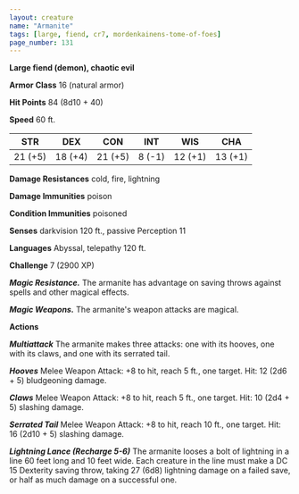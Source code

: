 ```yaml
---
layout: creature
name: "Armanite"
tags: [large, fiend, cr7, mordenkainens-tome-of-foes]
page_number: 131
---
```


**Large fiend (demon), chaotic evil**

**Armor Class** 16 (natural armor)

**Hit Points** 84  (8d10 + 40)

**Speed** 60 ft.

|   STR   |   DEX   |   CON   |   INT   |   WIS   |   CHA   |
|:-------:|:-------:|:-------:|:-------:|:-------:|:-------:|
| 21 (+5) | 18 (+4) | 21 (+5) | 8 (-1) | 12 (+1) | 13 (+1) |

**Damage Resistances** cold, fire, lightning

**Damage Immunities** poison

**Condition Immunities** poisoned

**Senses** darkvision 120 ft., passive Perception 11

**Languages** Abyssal, telepathy 120 ft.

**Challenge** 7 (2900 XP)

***Magic Resistance.*** The armanite has advantage on saving throws against spells and other magical effects.

***Magic Weapons.*** The armanite's weapon attacks are magical.

**Actions**

***Multiattack*** The armanite makes three attacks: one with its hooves, one with its claws, and one with its serrated tail.

***Hooves*** Melee Weapon Attack: +8 to hit, reach 5 ft., one target. Hit: 12 (2d6 + 5) bludgeoning damage.

***Claws*** Melee Weapon Attack: +8 to hit, reach 5 ft., one target. Hit: 10 (2d4 + 5) slashing damage.

***Serrated Tail*** Melee Weapon Attack: +8 to hit, reach 10 ft., one target. Hit: 16 (2d10 + 5) slashing damage.

***Lightning Lance (Recharge 5-6)*** The armanite looses a bolt of lightning in a line 60 feet long and 10 feet wide. Each creature in the line must make a DC 15 Dexterity saving throw, taking 27 (6d8) lightning damage on a failed save, or half as much damage on a successful one.